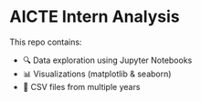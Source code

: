 # AICTE Intern Analysis

This repo contains:
- 🔍 Data exploration using Jupyter Notebooks
- 📊 Visualizations (matplotlib & seaborn)
- 📁 CSV files from multiple years
